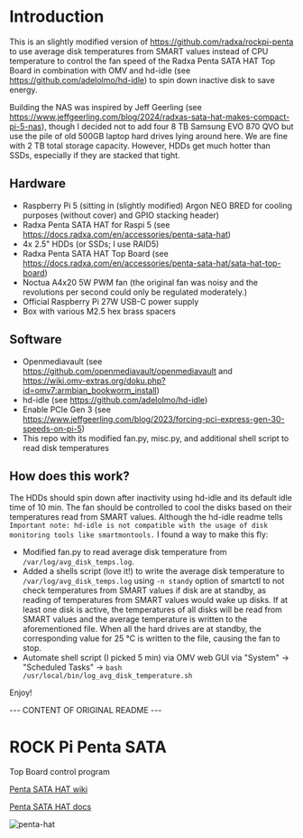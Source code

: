 # Introduction

This is an slightly modified version of https://github.com/radxa/rockpi-penta to use average disk temperatures from SMART values instead of CPU temperature to control the fan speed of the Radxa Penta SATA HAT Top Board in combination with OMV and hd-idle (see https://github.com/adelolmo/hd-idle) to spin down inactive disk to save energy. 

Building the NAS was inspired by Jeff Geerling (see https://www.jeffgeerling.com/blog/2024/radxas-sata-hat-makes-compact-pi-5-nas), though I decided not to add four 8 TB Samsung EVO 870 QVO but use the pile of old 500GB laptop hard drives lying around here. We are fine with 2 TB total storage capacity. However, HDDs get much hotter than SSDs, especially if they are stacked that tight.  

## Hardware

- Raspberry Pi 5 (sitting in (slightly modified) Argon NEO BRED for cooling purposes (without cover) and GPIO stacking header)
- Radxa Penta SATA HAT for Raspi 5 (see https://docs.radxa.com/en/accessories/penta-sata-hat)
- 4x 2.5" HDDs (or SSDs; I use RAID5)
- Radxa Penta SATA HAT Top Board (see https://docs.radxa.com/en/accessories/penta-sata-hat/sata-hat-top-board)
- Noctua A4x20 5W PWM fan (the original fan was noisy and the revolutions per second could only be regulated moderately.)
- Official Raspberry Pi 27W USB-C power supply 
- Box with various M2.5 hex brass spacers

## Software

- Openmediavault (see https://github.com/openmediavault/openmediavault and https://wiki.omv-extras.org/doku.php?id=omv7:armbian_bookworm_install)
- hd-idle (see https://github.com/adelolmo/hd-idle)
- Enable PCIe Gen 3 (see https://www.jeffgeerling.com/blog/2023/forcing-pci-express-gen-30-speeds-on-pi-5)
- This repo with its modified fan.py, misc.py, and additional shell script to read disk temperatures

## How does this work?

The HDDs should spin down after inactivity using hd-idle and its default idle time of 10 min. The fan should be controlled to cool the disks based on their temperatures read from SMART values. Although the hd-idle readme tells `Important note: hd-idle is not compatible with the usage of disk monitoring tools like smartmontools.` I found a way to make this fly:
- Modified fan.py to read average disk temperature from `/var/log/avg_disk_temps.log`. 
- Added a shells script (love it!) to write the average disk temperature to `/var/log/avg_disk_temps.log` using `-n standy` option of smartctl to not check temperatures from SMART values if disk are at standby, as reading of temperatures from SMART values would wake up disks. If at least one disk is active, the temperatures of all disks will be read from SMART values and the average temperature is written to the aforementioned file. When all the hard drives are at standby, the corresponding value for 25 °C is written to the file, causing the fan to stop.
- Automate shell script (I picked 5 min) via OMV web GUI via "System" -> "Scheduled Tasks" -> `bash /usr/local/bin/log_avg_disk_temperature.sh`

Enjoy!

--- CONTENT OF ORIGINAL README ---

# ROCK Pi Penta SATA

Top Board control program

[Penta SATA HAT wiki](<https://wiki.radxa.com/Penta_SATA_HAT>)

[Penta SATA HAT docs](https://docs.radxa.com/en/accessories/penta-sata-hat)

![penta-hat](images/penta-sata-hat.png)
